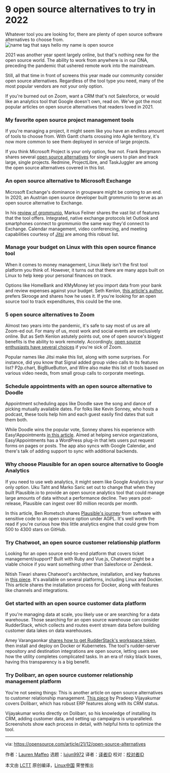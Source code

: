 [#]: subject: "9 open source alternatives to try in 2022"
[#]: via: "https://opensource.com/article/21/12/open-source-alternatives"
[#]: author: "Lauren Maffeo https://opensource.com/users/lmaffeo"
[#]: collector: "lujun9972"
[#]: translator: "geekpi"
[#]: reviewer: " "
[#]: publisher: " "
[#]: url: " "

9 open source alternatives to try in 2022
======
Whatever tool you are looking for, there are plenty of open source
software alternatives to choose from.
![name tag that says hello my name is open source][1]

2021 was another year spent largely online, but that's nothing new for the open source world. The ability to work from anywhere is in our DNA, preceding the pandemic that ushered remote work into the mainstream.

Still, all that time in front of screens this year made our community consider open source alternatives. Regardless of the tool type you need, many of the most popular vendors are not your only option.

If you're burned out on Zoom, want a CRM that's not Salesforce, or would like an analytics tool that Google doesn't own, read on. We've got the most popular articles on open source alternatives that readers loved in 2021.

### My favorite open source project management tools

If you're managing a project, it might seem like you have an endless amount of tools to choose from. With Gantt charts crossing into Agile territory, it's now more common to see them deployed in service of large projects.

If you think Microsoft Project is your only option, fear not. Frank Bergmann shares several [open source alternatives][2] for single users to plan and track large, single projects. Redmine, ProjectLibre, and TaskJuggler are among the open source alternatives covered in this list.

### An open source alternative to Microsoft Exchange

Microsoft Exchange's dominance in groupware might be coming to an end. In 2020, an Austrian open source developer built grommunio to serve as an open source alternative to Exchange.

In his [review of grommunio][3], Markus Feilner shares the vast list of features that the tool offers. Integrated, native exchange protocols let Outlook and smartphones connect to grommunio the same way they'd connect to Exchange. Calendar management, video conferencing, and meeting capabilities courtesy of [Jitsi][4] are among this robust list.

### Manage your budget on Linux with this open source finance tool

When it comes to money management, Linux likely isn't the first tool platform you think of. However, it turns out that there are many apps built on Linux to help keep your personal finances on track.

Options like HomeBank and KMyMoney let you import data from your bank and review expenses against your budget. Seth Kenlon, [this article's author][5], prefers Skrooge and shares how he uses it. If you're looking for an open source tool to track expenditures, this could be the one.

### 5 open source alternatives to Zoom

Almost two years into the pandemic, it's safe to say most of us are all Zoom-ed out. For many of us, most work and social events are exclusively online. But as Seth Kenlon astutely points out, one of open source's biggest benefits is the ability to work remotely. Accordingly, [open source enthusiasts have several choices][6] if you're sick of Zoom.

Popular names like Jitsi make this list, along with some surprises. For instance, did you know that Signal added group video calls to its features list? P2p.chart, BigBlueButton, and Wire also make this list of tools based on various video needs, from small group calls to corporate meetings.

### Schedule appointments with an open source alternative to Doodle

Appointment scheduling apps like Doodle save the song and dance of picking mutually available dates. For folks like Kevin Sonney, who hosts a podcast, these tools help him and each guest easily find dates that suit them both.

While Doodle wins the popular vote, Sonney shares his experience with Easy!Appointments [in this article][7]. Aimed at helping service organizations, Easy!Appointments has a WordPress plug-in that lets users put request forms on pages or posts. The app also syncs with Google Calendar, and there's talk of adding support to sync with additional backends.

### Why choose Plausible for an open source alternative to Google Analytics

If you need to use web analytics, it might seem like Google Analytics is your only option. Uku Taht and Marko Saric set out to change that when they built Plausible.io to provide an open source analytics tool that could manage large amounts of data without a performance decline. Two years post-release, Plausible can ingest over 80 million records per month.

In this article, Ben Rometsch shares [Plausible's journey][8] from software with sensitive code to an open source option under AGPL. It's well worth the read if you're curious how this little analytics engine that could grew from 500 to 4300 stars on GitHub.

### Try Chatwoot, an open source customer relationship platform

Looking for an open source end-to-end platform that covers ticket management/support? Built with Ruby and Vue.js, Chatwoot might be a viable choice if you want something other than Salesforce or Zendesk.

Nitish Tiwari shares Chatwoot's architecture, installation, and key features in [this piece][9]. It's available on several platforms, including Linux and Docker. This article shares the installation process for Docker, along with features like channels and integrations.

### Get started with an open source customer data platform

If you're managing data at scale, you likely use or are searching for a data warehouse. Those searching for an open source warehouse can consider RudderStack, which collects and routes event stream data before building customer data lakes on data warehouses.

Amey Varangaonkar [shares how to get RudderStack's workspace token][10], then install and deploy on Docker or Kubernetes. The tool's rudder-server repository and destination integrations are open source, letting users see how the utility completes complicated tasks. In an era of risky black boxes, having this transparency is a big benefit.

### Try Dolibarr, an open source customer relationship management platform

You're not seeing things: This is another article on open source alternatives to customer relationship management. [This piece][11] by Pradeep Vijayakumar covers Dolibarr, which has robust ERP features along with its CRM status.

Vijayakumar works directly on Dolibarr, so his knowledge of installing its CRM, adding customer data, and setting up campaigns is unparalleled. Screenshots show each process in detail, with helpful hints to optimize the tool.

--------------------------------------------------------------------------------

via: https://opensource.com/article/21/12/open-source-alternatives

作者：[Lauren Maffeo][a]
选题：[lujun9972][b]
译者：[译者ID](https://github.com/译者ID)
校对：[校对者ID](https://github.com/校对者ID)

本文由 [LCTT](https://github.com/LCTT/TranslateProject) 原创编译，[Linux中国](https://linux.cn/) 荣誉推出

[a]: https://opensource.com/users/lmaffeo
[b]: https://github.com/lujun9972
[1]: https://opensource.com/sites/default/files/styles/image-full-size/public/lead-images/EDU_OSDC_IntroOS_520x292_FINAL.png?itok=woiZamgj (name tag that says hello my name is open source)
[2]: https://opensource.com/article/21/3/open-source-project-management
[3]: https://opensource.com/article/21/9/open-source-groupware-grommunio
[4]: https://opensource.com/article/20/5/open-source-video-conferencing
[5]: https://opensource.com/article/21/2/linux-skrooge
[6]: https://opensource.com/article/21/9/alternatives-zoom
[7]: https://opensource.com/article/21/1/open-source-scheduler
[8]: https://opensource.com/article/21/2/plausible
[9]: https://opensource.com/article/21/6/chatwoot
[10]: https://opensource.com/article/21/3/rudderstack-customer-data-platform
[11]: https://opensource.com/article/21/7/open-source-dolibarr
